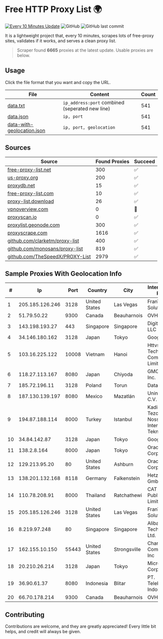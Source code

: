 
# Free HTTP Proxy List 🌍

[![Every 10 Minutes Update](https://github.com/mertguvencli/http-proxy-list/actions/workflows/main.yml/badge.svg?branch=main)](https://github.com/mertguvencli/http-proxy-list/actions/workflows/main.yml)
![GitHub](https://img.shields.io/github/license/mertguvencli/http-proxy-list)
![GitHub last commit](https://img.shields.io/github/last-commit/mertguvencli/http-proxy-list)

It is a lightweight project that, every 10 minutes, scrapes lots of free-proxy sites, validates if it works, and serves a clean proxy list.


> Scraper found **6665** proxies at the latest update. Usable proxies are below.

## Usage

Click the file format that you want and copy the URL.


|File|Content|Count|
|----|-------|-----|
|[data.txt](https://raw.githubusercontent.com/mertguvencli/http-proxy-list/main/proxy-list/data.txt)|`ip_address:port` combined (seperated new line)|541|
|[data.json](https://raw.githubusercontent.com/mertguvencli/http-proxy-list/main/proxy-list/data.json)|`ip, port`|541|
|[data-with-geolocation.json](https://raw.githubusercontent.com/mertguvencli/http-proxy-list/main/proxy-list/data-with-geolocation.json)|`ip, port, geolocation`|541|

## Sources

|Source|Found Proxies|Succeed|
|------|-------------|-------|
|[free-proxy-list.net](https://free-proxy-list.net)|300|✅|
|[us-proxy.org](https://www.us-proxy.org)|200|✅|
|[proxydb.net](http://proxydb.net)|15|✅|
|[free-proxy-list.com](https://free-proxy-list.com/?page=&port=&type%5B%5D=http&type%5B%5D=https&up_time=0&search=Search)|10|✅|
|[proxy-list.download](https://www.proxy-list.download/HTTP)|26|✅|
|[vpnoverview.com](https://vpnoverview.com/privacy/anonymous-browsing/free-proxy-servers)|0|🚫|
|[proxyscan.io](https://www.proxyscan.io)|0|✅|
|[proxylist.geonode.com](https://proxylist.geonode.com/api/proxy-list?limit=300&page=1&sort_by=lastChecked&sort_type=desc&protocols=http,https)|300|✅|
|[proxyscrape.com](https://api.proxyscrape.com/v2/?request=displayproxies&protocol=http&timeout=10000&country=all&ssl=all&anonymity=all)|1616|✅|
|[github.com/clarketm/proxy-list](https://raw.githubusercontent.com/clarketm/proxy-list/master/proxy-list-raw.txt)|400|✅|
|[github.com/monosans/proxy-list](https://raw.githubusercontent.com/monosans/proxy-list/main/proxies/http.txt)|819|✅|
|[github.com/TheSpeedX/PROXY-List](https://raw.githubusercontent.com/TheSpeedX/PROXY-List/master/http.txt)|2979|✅|


## Sample Proxies With Geolocation Info

|#|Ip|Port|Country|City|Internet Service Provider|
|-|--|----|-------|----|-------------------------|
|1|205.185.126.246|3128|United States|Las Vegas|FranTech Solutions|
|2|51.79.50.22|9300|Canada|Beauharnois|OVH SAS|
|3|143.198.193.27|443|Singapore|Singapore|DigitalOcean, LLC|
|4|34.146.180.162|3128|Japan|Tokyo|Google LLC|
|5|103.16.225.122|10008|Vietnam|Hanoi|Httvserver Technology Company Limited|
|6|118.27.113.167|8080|Japan|Chiyoda|GMO Internet, Inc.|
|7|185.72.196.11|3128|Poland|Torun|Data Space|
|8|187.130.139.197|8080|Mexico|Mazatlán|Uninet S.A. de C.V.|
|9|194.87.188.114|8000|Turkey|Istanbul|Kadir Huseyin Tezcan Nosspeed Internet Teknolojileri|
|10|34.84.142.87|3128|Japan|Tokyo|Google LLC|
|11|138.2.8.164|8000|Japan|Tokyo|Oracle Corporation|
|12|129.213.95.20|80|United States|Ashburn|Oracle Corporation|
|13|138.201.132.168|8118|Germany|Falkenstein|Hetzner Online GmbH|
|14|110.78.208.91|8000|Thailand|Ratchathewi|CAT Telecom Public Company Limited|
|15|205.185.126.246|3128|United States|Las Vegas|FranTech Solutions|
|16|8.219.97.248|80|Singapore|Singapore|Alibaba (US) Technology Co., Ltd.|
|17|162.155.10.150|55443|United States|Strongsville|Charter Communications Inc|
|18|20.210.26.214|3128|Japan|Tokyo|Microsoft Corporation|
|19|36.90.61.37|8080|Indonesia|Blitar|PT. Telekomunikasi Indonesia|
|20|66.70.178.214|9300|Canada|Beauharnois|OVH SAS|



## Contributing

Contributions are welcome, and they are greatly appreciated! Every
little bit helps, and credit will always be given.

